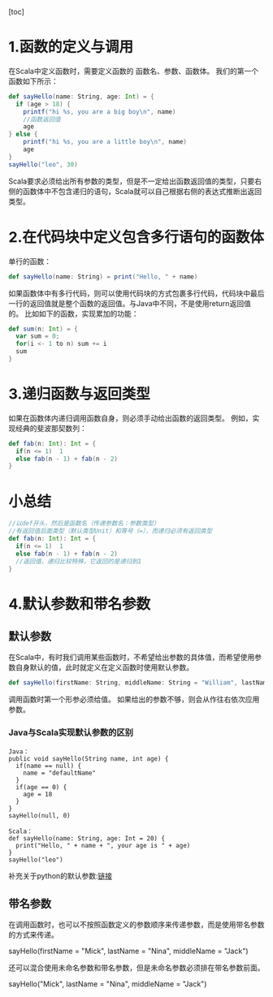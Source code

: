 [toc]

# 1.函数的定义与调用
在Scala中定义函数时，需要定义函数的
函数名、参数、函数体。 我们的第一个函数如下所示：
```scala
def sayHello(name: String, age: Int) = {
  if (age > 18) {
  	printf("hi %s, you are a big boy\n", name)
	//函数返回值
	age 
} else {
	printf("hi %s, you are a little boy\n", name)
	age 
}
sayHello("leo", 30)
```
Scala要求必须给出所有参数的类型，但是不一定给出函数返回值的类型，只要右侧的函数体中不包含递归的语句，Scala就可以自己根据右侧的表达式推断出返回类型。

# 2.在代码块中定义包含多行语句的函数体
单行的函数：
```scala
def sayHello(name: String) = print("Hello, " + name)
```
如果函数体中有多行代码，则可以使用代码块的方式包裹多行代码，代码块中最后一行的返回值就是整个函数的返回值。与Java中不同，不是使用return返回值的。 比如如下的函数，实现累加的功能：
```scala
def sum(n: Int) = {
  var sum = 0;
  for(i <- 1 to n) sum += i
  sum
}
```
# 3.递归函数与返回类型
如果在函数体内递归调用函数自身，则必须手动给出函数的返回类型。 例如，实现经典的斐波那契数列：
```scala
def fab(n: Int): Int = {
  if(n <= 1)  1
  else fab(n - 1) + fab(n - 2)
}
```
# 小总结
```scala
//以def开头，然后是函数名（传递参数名：参数类型）
//有返回值后面类型（默认类型Unit）和等号（=），而递归必须有返回类型
def fab(n: Int): Int = {
  if(n <= 1)  1
  else fab(n - 1) + fab(n - 2)
  //返回值，递归比较特殊，它返回的是递归到1
}
```
# 4.默认参数和带名参数
## 默认参数
在Scala中，有时我们调用某些函数时，不希望给出参数的具体值，而希望使用参数自身默认的值，此时就定义在定义函数时使用默认参数。
```scala
def sayHello(firstName: String, middleName: String = "William", lastName: String = "Croft") = firstName + " " + middleName + " " + lastName 
```
调用函数时第一个形参必须给值。
如果给出的参数不够，则会从作往右依次应用参数。
### Java与Scala实现默认参数的区别
```
Java：
public void sayHello(String name, int age) {
  if(name == null) {
    name = "defaultName"
  }
  if(age == 0) {
    age = 18
  }
}
sayHello(null, 0)

Scala：
def sayHello(name: String, age: Int = 20) {
  print("Hello, " + name + ", your age is " + age)
}
sayHello("leo")
```
补充关于python的默认参数:[链接]()
## 带名参数
在调用函数时，也可以不按照函数定义的参数顺序来传递参数，而是使用带名参数的方式来传递。

sayHello(firstName = "Mick", lastName = "Nina", middleName = "Jack")

还可以混合使用未命名参数和带名参数，但是未命名参数必须排在带名参数前面。

sayHello("Mick", lastName = "Nina", middleName = "Jack")